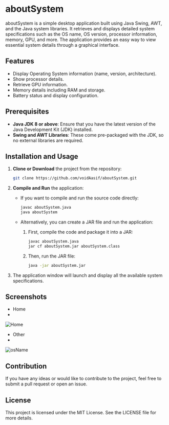 # aboutSystem

aboutSystem is a simple desktop application built using Java Swing, AWT, and the Java system libraries. It retrieves and displays detailed system specifications such as the OS name, OS version, processor information, memory, GPU, and more. The application provides an easy way to view essential system details through a graphical interface.

## Features

- Display Operating System information (name, version, architecture).
- Show processor details.
- Retrieve GPU information.
- Memory details including RAM and storage.
- Battery status and display configuration.
  
## Prerequisites

- **Java JDK 8 or above**: Ensure that you have the latest version of the Java Development Kit (JDK) installed.
- **Swing and AWT Libraries**: These come pre-packaged with the JDK, so no external libraries are required.

## Installation and Usage

1. **Clone or Download** the project from the repository:
    ```bash
    git clone https://github.com/voidAasif/aboutSystem.git
    ```

2. **Compile and Run** the application:
    - If you want to compile and run the source code directly:
        ```bash
        javac aboutSystem.java
        java aboutSystem
        ```

    - Alternatively, you can create a JAR file and run the application:
        1. First, compile the code and package it into a JAR:
            ```bash
            javac aboutSystem.java
            jar cf aboutSystem.jar aboutSystem.class
            ```
        2. Then, run the JAR file:
            ```bash
            java -jar aboutSystem.jar
            ```

3. The application window will launch and display all the available system specifications.

## Screenshots
 - Home
 - 
![Home](https://github.com/user-attachments/assets/3951a063-32e7-4d2b-aad1-7e2d216de9f2)

 - Other
 - 
![osName](https://github.com/user-attachments/assets/c9427882-c8b1-4fc1-9828-0f5bc62fde79)

## Contribution

If you have any ideas or would like to contribute to the project, feel free to submit a pull request or open an issue.

## License

This project is licensed under the MIT License. See the LICENSE file for more details.



